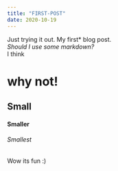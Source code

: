 ```yaml
---
title: "FIRST-POST"
date: 2020-10-19
---
```

Just trying it out. My first* blog post.<br>
*Should I use some markdown?* <br>
I think 
# why not!
## Small
#### Smaller
###### Smallest
Wow its fun :)
